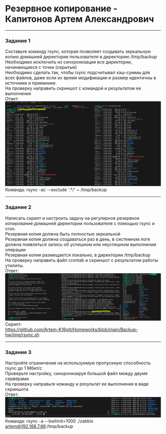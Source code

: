 # Резервное копирование - Капитонов Артем Александрович





---

### Задание 1

Составьте команду rsync, которая позволяет создавать зеркальную копию домашней директории пользователя в директорию /tmp/backup  
Необходимо исключить из синхронизации все директории, начинающиеся с точки (скрытые)  
Необходимо сделать так, чтобы rsync подсчитывал хэш-суммы для всех файлов, даже если их время модификации и размер идентичны в источнике и приемнике.  
На проверку направить скриншот с командой и результатом ее выполнения    
Ответ:  
![L1](https://github.com/Artem-K16git/Homeworks/blob/main/Backup-hw/img/L1.png)  
Команда: rsync -ac --exclude '.*/' ~ /tmp/backup  


---

### Задание 2

Написать скрипт и настроить задачу на регулярное резервное копирование домашней директории пользователя с помощью rsync и cron.  
Резервная копия должна быть полностью зеркальной  
Резервная копия должна создаваться раз в день, в системном логе должна появляться запись об успешном или неуспешном выполнении операции  
Резервная копия размещается локально, в директории /tmp/backup  
На проверку направить файл crontab и скриншот с результатом работы утилиты.  
Ответ:  
![L2](https://github.com/Artem-K16git/Homeworks/blob/main/Backup-hw/img/L2.png)  
Скрипт:  
https://github.com/Artem-K16git/Homeworks/blob/main/Backup-hw/img/rsync.sh


---

### Задание 3


Настройте ограничение на используемую пропускную способность rsync до 1 Мбит/c  
Проверьте настройку, синхронизируя большой файл между двумя серверами  
На проверку направьте команду и результат ее выполнения в виде скриншота  
Ответ:  
![L3](https://github.com/Artem-K16git/Homeworks/blob/main/Backup-hw/img/L3.png)
Команда: rsync -a --bwlimit=1000 ./zabbix artem@192.168.7.66:/tmp/backup





